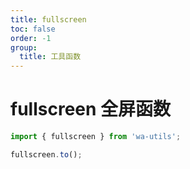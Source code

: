```yaml
---
title: fullscreen
toc: false
order: -1
group:
  title: 工具函数
---
```


# fullscreen 全屏函数

```typescript
import { fullscreen } from 'wa-utils';

fullscreen.to();
```
